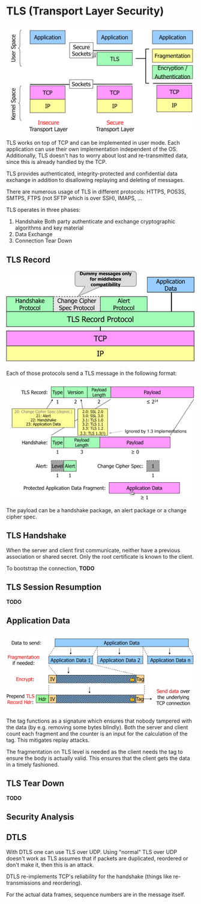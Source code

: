 # TLS (Transport Layer Security)

<img src="res/TLS/image-20230424102238314.png" alt="image-20230424102238314" style="zoom:67%;" />

TLS works on top of TCP and can be implemented in user mode. Each application can use their own implementation independent of the OS. Additionally, TLS doesn't has to worry about lost and re-transmitted data, since this is already handled by the TCP.

TLS provides authenticated, integrity-protected and confidential data exchange in addition to disallowing replaying and deleting of messages.

There are numerous usage of TLS in different protocols: HTTPS, POS3S, SMTPS, FTPS (not SFTP which is over SSH), IMAPS, ...

TLS operates in three phases:

1. Handshake
   Both party authenticate and exchange cryptographic algorithms and key material
2. Data Exchange
3. Connection Tear Down

## TLS Record

<img src="res/TLS/image-20230424102412368.png" alt="image-20230424102412368" style="zoom:67%;" />

Each of those protocols send a TLS message in the following format:

![image-20230424102542942](res/TLS/image-20230424102542942.png)

The payload can be a handshake package, an alert package or a change cipher spec. 

## TLS Handshake

When the server and client first communicate, neither have a previous association or shared secret. Only the root certificate is known to the client.

To bootstrap the connection, **TODO**

## TLS Session Resumption

**TODO**

## Application Data

![image-20230424105358173](res/TLS/image-20230424105358173.png)

The tag functions as a signature which ensures that nobody tampered with the data (by e.g. removing some bytes blindly). Both the server and client count each fragment and the counter is an input for the calculation of the tag. This mitigates replay attacks.

The fragmentation on TLS level is needed as the client needs the tag to ensure the body is actually valid. This ensures that the client gets the data in a timely fashioned.

## TLS Tear Down

**TODO**

## Security Analysis

## DTLS

With DTLS one can use TLS over UDP. Using "normal" TLS over UDP doesn't work as TLS assumes that if packets are duplicated, reordered or don't make it, then this is an attack.

DTLS re-implements TCP's reliability for the handshake (things like re-transmissions and reordering).

For the actual data frames, sequence numbers are in the message itself.

